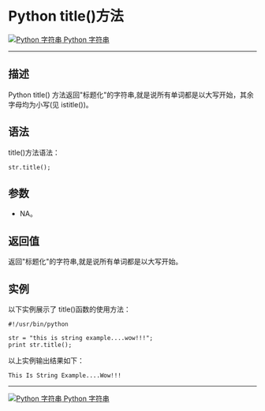 Python title()方法
================

 [![Python 字符串](../images/up.gif) Python 字符串](python-strings.html)

* * *

描述
--

Python title() 方法返回"标题化"的字符串,就是说所有单词都是以大写开始，其余字母均为小写(见 istitle())。

语法
--

title()方法语法：
```
str.title();
```
参数
--

*   NA。

返回值
---

返回"标题化"的字符串,就是说所有单词都是以大写开始。

实例
--

以下实例展示了 title()函数的使用方法：
```
#!/usr/bin/python

str = "this is string example....wow!!!";
print str.title();
```
以上实例输出结果如下：
```
This Is String Example....Wow!!!
```
* * *

 [![Python 字符串](../images/up.gif) Python 字符串](python-strings.html)